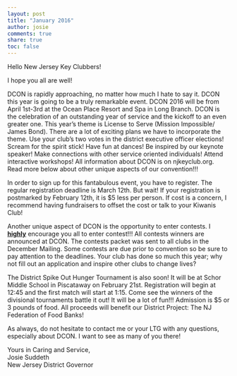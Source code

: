 ```yaml
---
layout: post
title: "January 2016"
author: josie
comments: true
share: true
toc: false
---
```

Hello New Jersey Key Clubbers!

I hope you all are well!

DCON is rapidly approaching, no matter how much I hate to say it. DCON this year is going to be a truly remarkable event. DCON 2016 will be from April 1st-3rd at the Ocean Place Resort and Spa in Long Branch. DCON is the celebration of an outstanding year of service and the kickoff to an even greater one. This year’s theme is License to Serve (Mission Impossible/ James Bond). There are a lot of exciting plans we have to incorporate the theme. Use your club’s two votes in the district executive officer elections! Scream for the spirit stick! Have fun at dances! Be inspired by our keynote speaker! Make connections with other service oriented individuals! Attend interactive workshops! All information about DCON is on njkeyclub.org. Read more below about other unique aspects of our convention!!!

In order to sign up for this fantabulous event, you have to register. The regular registration deadline is March 12th. But wait! If your registration is postmarked by February 12th, it is $5 less per person. If cost is a concern, I recommend having fundraisers to offset the cost or talk to your Kiwanis Club!

Another unique aspect of DCON is the opportunity to enter contests. I <span style="text-decoration:underline;font-weight:bold">highly</span> encourage you all to enter contest!!! All contests winners are announced at DCON. The contests packet was sent to all clubs in the December Mailing. Some contests are due prior to convention so be sure to pay attention to the deadlines. Your club has done so much this year; why not fill out an application and inspire other clubs to change lives?

The District Spike Out Hunger Tournament is also soon! It will be at Schor Middle School in Piscataway on February 21st. Registration will begin at 12:45 and the first match will start at 1:15. Come see the winners of the divisional tournaments battle it out! It will be a lot of fun!!! Admission is $5 or 3 pounds of food. All proceeds will benefit our District Project: The NJ Federation of Food Banks!

As always, do not hesitate to contact me or your LTG with any questions, especially about DCON. I want to see as many of you there!

Yours in Caring and Service,<br>
Josie Suddeth<br>
New Jersey District Governor<br>




